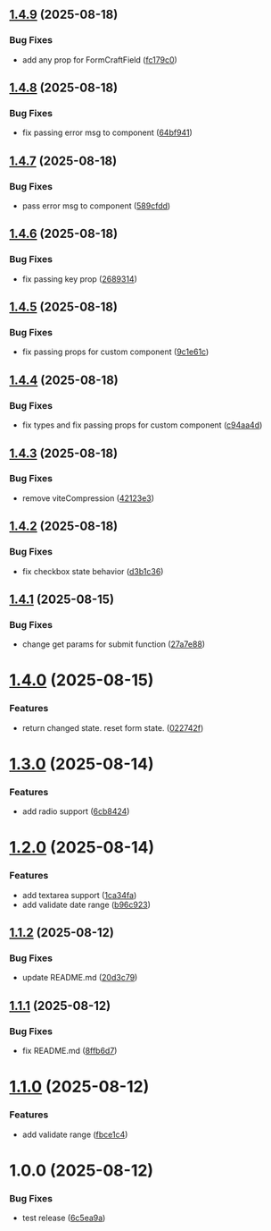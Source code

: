 ## [1.4.9](https://github.com/badj93/react-form-craft/compare/v1.4.8...v1.4.9) (2025-08-18)


### Bug Fixes

* add any prop for FormCraftField ([fc179c0](https://github.com/badj93/react-form-craft/commit/fc179c03ff47f59fe124164444029ea3d2579c3c))

## [1.4.8](https://github.com/badj93/react-form-craft/compare/v1.4.7...v1.4.8) (2025-08-18)


### Bug Fixes

* fix passing error msg to component ([64bf941](https://github.com/badj93/react-form-craft/commit/64bf941878f870a51c3efa4cff535009c3a67634))

## [1.4.7](https://github.com/badj93/react-form-craft/compare/v1.4.6...v1.4.7) (2025-08-18)


### Bug Fixes

* pass error msg to component ([589cfdd](https://github.com/badj93/react-form-craft/commit/589cfdd07abc2bde69f79f228a1ed90c11781ab5))

## [1.4.6](https://github.com/badj93/react-form-craft/compare/v1.4.5...v1.4.6) (2025-08-18)


### Bug Fixes

* fix passing key prop ([2689314](https://github.com/badj93/react-form-craft/commit/2689314f10e4b7e4eab51196cc066ea35c871c73))

## [1.4.5](https://github.com/badj93/react-form-craft/compare/v1.4.4...v1.4.5) (2025-08-18)


### Bug Fixes

* fix passing props for custom component ([9c1e61c](https://github.com/badj93/react-form-craft/commit/9c1e61c4f4992fa54944363496dd8edded9bc329))

## [1.4.4](https://github.com/badj93/react-form-craft/compare/v1.4.3...v1.4.4) (2025-08-18)


### Bug Fixes

* fix types and fix passing props for custom component ([c94aa4d](https://github.com/badj93/react-form-craft/commit/c94aa4d39c19d4151694e7cc00148ce37b74f12b))

## [1.4.3](https://github.com/badj93/react-form-craft/compare/v1.4.2...v1.4.3) (2025-08-18)


### Bug Fixes

* remove viteCompression ([42123e3](https://github.com/badj93/react-form-craft/commit/42123e3dc40ccf2f44300db62030e0637b5a2faf))

## [1.4.2](https://github.com/badj93/react-form-craft/compare/v1.4.1...v1.4.2) (2025-08-18)


### Bug Fixes

* fix checkbox state behavior ([d3b1c36](https://github.com/badj93/react-form-craft/commit/d3b1c36b13a2a5fc4eb2bc4f47960a3b3de1793e))

## [1.4.1](https://github.com/badj93/react-form-craft/compare/v1.4.0...v1.4.1) (2025-08-15)


### Bug Fixes

* change get params for submit function ([27a7e88](https://github.com/badj93/react-form-craft/commit/27a7e88c4f0a5f1a595a9230ca9a320f67e0f1a8))

# [1.4.0](https://github.com/badj93/react-form-craft/compare/v1.3.4...v1.4.0) (2025-08-15)


### Features

* return changed state. reset form state. ([022742f](https://github.com/badj93/react-form-craft/commit/022742fbf9425e693ab69aa07712f90c3510cfac))

# [1.3.0](https://github.com/badj93/react-form-craft/compare/v1.2.0...v1.3.0) (2025-08-14)


### Features

* add radio support ([6cb8424](https://github.com/badj93/react-form-craft/commit/6cb8424ffc417b7f7582eb067caaae82b9698f6c))

# [1.2.0](https://github.com/badj93/react-form-craft/compare/v1.1.2...v1.2.0) (2025-08-14)


### Features

* add textarea support ([1ca34fa](https://github.com/badj93/react-form-craft/commit/1ca34fa995a749b0e7415e0fb6be9c91900c1a8c))
* add validate date range ([b96c923](https://github.com/badj93/react-form-craft/commit/b96c923759b91e84d484e7e88fb4a528ec12cb6b))

## [1.1.2](https://github.com/badj93/react-form-craft/compare/v1.1.1...v1.1.2) (2025-08-12)


### Bug Fixes

* update README.md ([20d3c79](https://github.com/badj93/react-form-craft/commit/20d3c79e1d9ae4f47dde1092f16a29399c3b4b08))

## [1.1.1](https://github.com/badj93/react-form-craft/compare/v1.1.0...v1.1.1) (2025-08-12)


### Bug Fixes

* fix README.md ([8ffb6d7](https://github.com/badj93/react-form-craft/commit/8ffb6d772ae85b14682292138c2239cf46861eea))

# [1.1.0](https://github.com/badj93/react-form-craft/compare/v1.0.0...v1.1.0) (2025-08-12)


### Features

* add validate range ([fbce1c4](https://github.com/badj93/react-form-craft/commit/fbce1c4aceb9c2d542079d01dbf7d62e4af2c746))

# 1.0.0 (2025-08-12)


### Bug Fixes

* test release ([6c5ea9a](https://github.com/badj93/react-form-craft/commit/6c5ea9a548add2202fd701711a757229df12480d))
